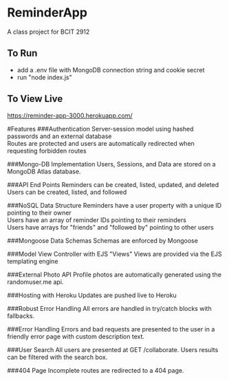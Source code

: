 # ReminderApp
 A class project for BCIT 2912

## To Run
- add a .env file with MongoDB connection string and cookie secret  
- run "node index.js"

## To View Live
https://reminder-app-3000.herokuapp.com/

#Features
###Authentication
Server-session model using hashed passwords and an external database  
Routes are protected and users are automatically redirected when requesting forbidden routes

###Mongo-DB Implementation
Users, Sessions, and Data are stored on a MongoDB Atlas database.

###API End Points
Reminders can be created, listed, updated, and deleted  
Users can be created, listed, and followed

###NoSQL Data Structure
Reminders have a user property with a unique ID pointing to their owner   
Users have an array of reminder IDs pointing to their reminders   
Users have arrays for "friends" and "followed by" pointing to other users

###Mongoose Data Schemas
Schemas are enforced by Mongoose

###Model View Controller with EJS "Views"
Views are provided via the EJS templating engine

###External Photo API
Profile photos are automatically generated using the randomuser.me api.

###Hosting with Heroku
Updates are pushed live to Heroku

###Robust Error Handling
All errors are handled in try/catch blocks with fallbacks.

###Error Handling
Errors and bad requests are presented to the user in a friendly error page with custom description text.

###User Search
All users are presented at GET /collaborate. Users results can be filtered with the search box.

###404 Page
Incomplete routes are redirected to a 404 page.
